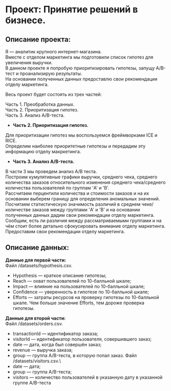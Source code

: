 # Проект: Принятие решений в бизнесе.


## Описание проекта:

Я — аналитик крупного интернет-магазина.\
Вместе с отделом маркетинга мы подготовили список гипотез для увеличения выручки.\
В данном проекте я попробую приоритизировать гипотезы, запущу A/B-тест и проанализирую результаты.\
На основании полученных данных предоставлю свои рекомендации отделу маркетинга.

Весь проект будет состоять из трех частей:

Часть 1. Преобработка данных.\
Часть 2. Приоритизация гипотез.\
Часть 3. Анализ A/B-теста.


- **Часть 2. Приоритизация гипотез.**

Для приоритизации гипотез мы воспользуемся фреймворками ICE и RICE.\
Определим наиболее приоритетные гипотезы и передадим эту информацию отделу макркетинга.


- **Часть 3. Анализ A/B-теста.**

В части 3 мы проведем анализ A/B теста.\
Построим кумулятивные графики выручки, среднего чека, среднего количества заказов относительного изменения среднего чека/среднего количества пользователей по группам 'A' и 'B'.\
Рассчитаем перцентили количества и стоимости заказов и на их основании выберем границу для определения аномальных значений.\
Посчитаем статистическую значимость различий в среднем чеке/количестве заказов между группами 'A' и 'B' и на основании полученных данных дадим свои рекомендации отделу маркетинга.\
Сообщим, есть ли различия между рассматриваемыми группами и на чём стоит более детально сфокусировать внимание отделу маркетинга.\
Предоставим свои рекомендации отделу маркетинга.


## Описание данных:

**Данные для первой части:**\
Файл /datasets/hypothesis.csv.
- Hypothesis — краткое описание гипотезы;
- Reach — охват пользователей по 10-балльной шкале;
- Impact — влияние на пользователей по 10-балльной шкале;
- Confidence — уверенность в гипотезе по 10-балльной шкале;
- Efforts — затраты ресурсов на проверку гипотезы по 10-балльной шкале. Чем больше значение Efforts, тем дороже проверка гипотезы.

**Данные для второй части:**\
Файл /datasets/orders.csv.
- transactionId — идентификатор заказа;
- visitorId — идентификатор пользователя, совершившего заказ;
- date — дата, когда был совершён заказ;
- revenue — выручка заказа;
- group — группа A/B-теста, в которую попал заказ.
Файл /datasets/visitors.csv.\
- date — дата;
- group — группа A/B-теста;
- visitors — количество пользователей в указанную дату в указанной группе A/B-теста


